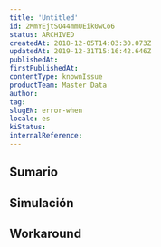 ```yaml
---
title: 'Untitled'
id: 2MmYEjtSO44mmUEik0wCo6
status: ARCHIVED
createdAt: 2018-12-05T14:03:30.073Z
updatedAt: 2019-12-31T15:16:42.646Z
publishedAt: 
firstPublishedAt: 
contentType: knownIssue
productTeam: Master Data
author: 
tag: 
slugEN: error-when
locale: es
kiStatus: 
internalReference: 
---
```


## Sumario



## Simulación



## Workaround



